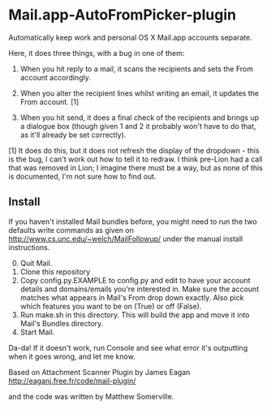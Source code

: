 Mail.app-AutoFromPicker-plugin
==============================

Automatically keep work and personal OS X Mail.app accounts separate.

Here, it does three things, with a bug in one of them:

1. When you hit reply to a mail, it scans the recipients and sets the From
   account accordingly.

2. When you alter the recipient lines whilst writing an email, it updates the
   From account. [1]

3. When you hit send, it does a final check of the recipients and brings up a
   dialogue box (though given 1 and 2 it probably won't have to do that, as
   it'll already be set correctly).

[1] It does do this, but it does not refresh the display of the dropdown - this
is the bug, I can't work out how to tell it to redraw. I think pre-Lion had a
call that was removed in Lion; I imagine there must be a way, but as none of
this is documented, I'm not sure how to find out.

Install
-------

If you haven't installed Mail bundles before, you might need to run the two
defaults write commands as given on http://www.cs.unc.edu/~welch/MailFollowup/
under the manual install instructions.

0. Quit Mail.
1. Clone this repository
2. Copy config.py.EXAMPLE to config.py and edit to have your account details
   and domains/emails you're interested in. Make sure the account matches what
   appears in Mail's From drop down exactly. Also pick which features you want
   to be on (True) or off (False).
3. Run make.sh in this directory. This will build the app and move it into
   Mail's Bundles directory.
4. Start Mail.

Da-da! If it doesn't work, run Console and see what error it's outputting when
it goes wrong, and let me know.


Based on Attachment Scanner Plugin by James Eagan http://eaganj.free.fr/code/mail-plugin/

and the code was written by Matthew Somerville.


